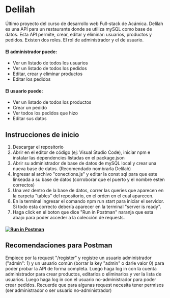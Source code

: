 # Delilah
Último proyecto del curso de desarrollo web Full-stack de Acámica. Delilah es una API para un restaurante donde se utiliza mySQL como base de datos. 
Esta API permite, crear, editar y eliminar: usuarios, productos y pedidos. Existen dos roles. El rol de administrador y el de usuario. 
#### El administrador puede: #### 
  - Ver un listado de todos los usuarios
  - Ver un listado de todos los pedidos
  - Editar, crear y eliminar productos
  - Editar los pedidos
#### El usuario puede: #### 
  - Ver un listado de todos los productos
  - Crear un pedido
  - Ver todos los pedidos que hizo
  - Editar sus datos
  
## Instrucciones de inicio ##
1. Descargar el repositorio
2. Abrir en el editor de código (ej: Visual Studio Code), iniciar npm e instalar las dependencies listadas en el package.json
3. Abrir su administrador de base de datos de mySQL local y crear una nueva base de datos. (Recomendado nombrarla Delilah)
4. Ingresar al archivo "conections.js" y editar la const sql para que este linkeada a su base de datos (corroborar que el puerto y el nombre esten correctos)
5. Una vez dentro de la base de datos, correr las queries que aparecen en la carpeta "tables" del repositorio, en el orden en el cual aparecen.
6. En la terminal ingresar el comando npm run start para iniciar el servidor. Si todo esta correcto debería aparecer en la terminal "server is ready".
7. Haga click en el boton que dice "Run in Postman" naranja que esta abajo para poder acceder a la colección de requests.
#### [![Run in Postman](https://run.pstmn.io/button.svg)](https://app.getpostman.com/run-collection/948ef356b0dcdb2c4c1c) ####

## Recomendaciones para Postman ##
Empiece por la request "/register" y registre un usuario administrador ("admin": 1) y un usuario común (borrar la key "admin" o darle valor 0) para poder probar la API de forma completa.
Luego haga log in con la cuenta administrador para crear productos, editarlos o eliminarlos y ver la lista de usuarios.
Luego haga log in con el usuario no-administrador para poder crear pedidos.
Recuerde que para algunas request necesita tener permisos (ser administrador o ser usuario no-administrador)
